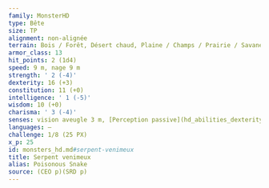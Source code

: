 ```yaml
---
family: MonsterHD
type: Bête
size: TP
alignment: non-alignée
terrain: Bois / Forêt, Désert chaud, Plaine / Champs / Prairie / Savane
armor_class: 13
hit_points: 2 (1d4)
speed: 9 m, nage 9 m
strength: ' 2 (-4)'
dexterity: 16 (+3)
constitution: 11 (+0)
intelligence: ' 1 (-5)'
wisdom: 10 (+0)
charisma: ' 3 (-4)'
senses: vision aveugle 3 m, [Perception passive](hd_abilities_dexterity_perception_passive.md) 10
languages: —
challenge: 1/8 (25 PX)
x_p: 25
id: monsters_hd.md#serpent-venimeux
title: Serpent venimeux
alias: Poisonous Snake
source: (CEO p)(SRD p)
---
```


